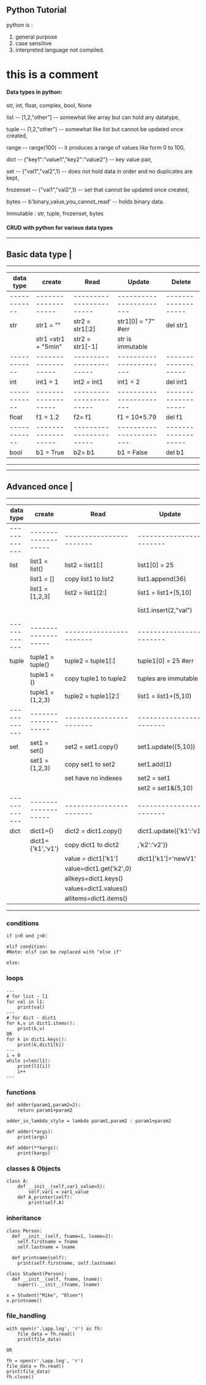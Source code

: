 ## Python Tutorial
python is :
1. general purpose
2. case sensitive
3. interpreted language not compiled.

# this is a comment 

#### Data types in python:
str, int, float, complex, bool, None

list -- [1,2,"other"] -- somewhat like array but can hold any datatype, 

tuple -- (1,2,"other") -- somewhat like list but cannot be updated once created, 

range -- range(100) -- it produces a range of values like form 0 to 100,

dict -- {"key1":"value1","key2":"value2"} -- key value pair,

set -- {"val1","val2",1} -- does not hold data in order and no duplicates are kept, 

frozenset -- {"val1","val2",1} -- set that cannot be updated once created, 

bytes -- b'binary_value_you_cannot_read' -- holds binary data.

Immutable : str, tuple, frozenset, bytes

#### CRUD with python for various data types ######
-----------------
Basic data type | 
-----------------

-----------------------------------------------------------------------------------------------------
|data type   | create            | Read                  | Update                | Delete            |
|------------|-------------------|-----------------------|-----------------------|-------------------|
|------------|-------------------|-----------------------|-----------------------|-------------------|
|str         |str1 = ""          |str2 = str1[:2]        |str1[0] = "7" #err     |del str1           |
|            |str1 =str1 + "5min"|str2 = str1[-1]        |str is immutable       |                   |
|------------|-------------------|-----------------------|-----------------------|-------------------|
|int         |int1 = 1           |int2 = int1            |int1 = 2               |del int1           |
|------------|-------------------|-----------------------|-----------------------|-------------------|
|float       |f1 = 1.2           |f2= f1                 |f1 = 10*5.79           |del f1             | 
|------------|-------------------|-----------------------|-----------------------|-------------------|
|bool        |b1 = True          |b2= b1                 |b1 = False             |del b1             | 
-----------------------------------------------------------------------------------------------------

-----------------
Advanced once   |
-----------------

-----------------------------------------------------------------------------------------------------
|data type   | create            | Read                  | Update                | Delete            |
|------------|-------------------|-----------------------|-----------------------|-------------------|
|------------|-------------------|-----------------------|-----------------------|-------------------|
|list        |list1 = list()     |list2 = list1[:]       |list1[0] = 25          |del list1          |
|            |list1 = []         |copy list1 to list2    |list1.append(36)       |del list1[2:5]     |
|            |list1 = [1,2,3]    |list2 = list1[2:]      |list1 = list1+[5,10]   |list1.pop() #last  |
|            |                   |                       |list1.insert(2,"val")  |list.pop(5) #5th   |
|------------|-------------------|-----------------------|-----------------------|-------------------|
|tuple       |tuple1 = tuple()   |tuple2 = tuple1[:]     |tuple1[0] = 25 #err    |del tuple1         |
|            |tuple1 = ()        |copy tuple1 to tuple2  |tuples are immutable   |                   |
|            |tuple1 = (1,2,3)   |tuple2 = tuple1[2:]    |list1 = list1+(5,10)   |                   |
|------------|-------------------|-----------------------|-----------------------|-------------------|
|set         |set1 = set()       |set2 = set1.copy()     |set1.update({5,10})    |del set1           |
|            |set1 = {1,2,3}     |copy set1 to set2      |set1.add(1)            |set1.remove(5)     |
|            |                   |set have no indexes    |set2 = set1|{5,10}     |set1.pop()         |
|            |                   |                       |set2 = set1&{5,10}     |set1.clear()       |
|------------|-------------------|-----------------------|-----------------------|-------------------|
|dict        |dict1={}           |dict2 = dict1.copy()   |dict1.update({'k1':'v1'|del dict1          |
|            |dict1={'k1','v1'}  |copy dict1 to dict2    |,'k2':'v2'})           |del dict1["key1"]  |
|            |                   |value = dict1['k1']    |dict1['k1']='newV1'    |                   |
|            |                   |value=dict1.get('k2',0)|                       |                   |
|            |                   |allkeys=dict1.keys()   |                       |                   |
|            |                   |values=dict1.values()  |                       |                   |
|            |                   |allitems=dict1.items() |                       |                   |
-----------------------------------------------------------------------------------------------------

### conditions #####
```
if i>0 and j<0:

elif condition:
#Note: elif can be replaced with "else if"

else:
```
### loops #####
```
---
# for list - l1
for val in l1:
    print(val)
---
# for dict - dict1
for k,v in dict1.items():
    print(k,v)
OR
for k in dict1.keys():
    print(k,dict1[k])   
---
i = 0
while i<len(l1):
    print(l1[i])
    i++
---

```
### functions ####

```
def adder(param1,param2=2):
    return param1+param2

adder_in_lambda_style = lambda param1,param2 : param1+param2

def adder(*args):
    print(args)

def adder(**kargs):
    print(kargs)
```
### classes & Objects ###
```
class A:
    def __init__(self,var1_value=5):
        self.var1 = var1_value
    def A_printer(self):
        print(self.A)
```

### inheritance ###
```
class Person:
  def __init__(self, fname=1, lname=2):
    self.firstname = fname
    self.lastname = lname

  def printname(self):
    print(self.firstname, self.lastname)

class Student(Person):
  def __init__(self, fname, lname):
  	super().__init__(fname, lname)

x = Student("Mike", "Olsen")
x.printname()
```
### file_handling ###
```
with open(r'.\app.log', 'r') as fh:
    file_data = fh.read()
    print(file_data)

OR 

fh = open(r'.\app.log', 'r')
file_data = fh.read()
print(file_data)
fh.close()
```
